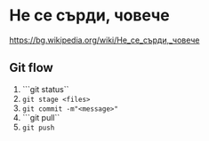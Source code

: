 # Не се сърди, човече

https://bg.wikipedia.org/wiki/Не_се_сърди,_човече

## Git flow

1. ```git status``
1. ```git stage <files>```
1. ```git commit -m"<message>"```
1. ```git pull``
1. ```git push```



